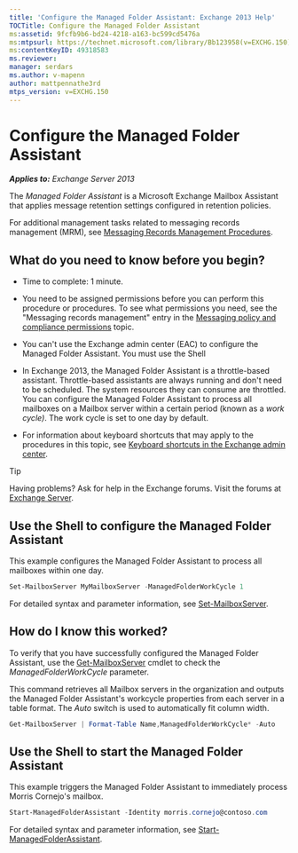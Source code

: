```yaml
---
title: 'Configure the Managed Folder Assistant: Exchange 2013 Help'
TOCTitle: Configure the Managed Folder Assistant
ms:assetid: 9fcfb9b6-bd24-4218-a163-bc599cd5476a
ms:mtpsurl: https://technet.microsoft.com/library/Bb123958(v=EXCHG.150)
ms:contentKeyID: 49318583
ms.reviewer: 
manager: serdars
ms.author: v-mapenn
author: mattpennathe3rd
mtps_version: v=EXCHG.150
---
```


# Configure the Managed Folder Assistant

_**Applies to:** Exchange Server 2013_

The *Managed Folder Assistant* is a Microsoft Exchange Mailbox Assistant that applies message retention settings configured in retention policies.

For additional management tasks related to messaging records management (MRM), see [Messaging Records Management Procedures](https://docs.microsoft.com/office365/securitycompliance/inactive-mailboxes-in-office-365).

## What do you need to know before you begin?

- Time to complete: 1 minute.

- You need to be assigned permissions before you can perform this procedure or procedures. To see what permissions you need, see the "Messaging records management" entry in the [Messaging policy and compliance permissions](messaging-policy-and-compliance-permissions-exchange-2013-help.md) topic.

- You can't use the Exchange admin center (EAC) to configure the Managed Folder Assistant. You must use the Shell

- In Exchange 2013, the Managed Folder Assistant is a throttle-based assistant. Throttle-based assistants are always running and don't need to be scheduled. The system resources they can consume are throttled. You can configure the Managed Folder Assistant to process all mailboxes on a Mailbox server within a certain period (known as a *work cycle)*. The work cycle is set to one day by default.

- For information about keyboard shortcuts that may apply to the procedures in this topic, see [Keyboard shortcuts in the Exchange admin center](keyboard-shortcuts-in-the-exchange-admin-center-2013-help.md).

> [!TIP]
> Having problems? Ask for help in the Exchange forums. Visit the forums at [Exchange Server](https://go.microsoft.com/fwlink/p/?linkid=60612).

## Use the Shell to configure the Managed Folder Assistant

This example configures the Managed Folder Assistant to process all mailboxes within one day.

```powershell
Set-MailboxServer MyMailboxServer -ManagedFolderWorkCycle 1
```

For detailed syntax and parameter information, see [Set-MailboxServer](https://technet.microsoft.com/library/aa998651\(v=exchg.150\)).

## How do I know this worked?

To verify that you have successfully configured the Managed Folder Assistant, use the [Get-MailboxServer](https://technet.microsoft.com/library/bb123539\(v=exchg.150\)) cmdlet to check the *ManagedFolderWorkCycle* parameter.

This command retrieves all Mailbox servers in the organization and outputs the Managed Folder Assistant's workcycle properties from each server in a table format. The *Auto* switch is used to automatically fit column width.

```powershell
Get-MailboxServer | Format-Table Name,ManagedFolderWorkCycle* -Auto
```

## Use the Shell to start the Managed Folder Assistant

This example triggers the Managed Folder Assistant to immediately process Morris Cornejo's mailbox.

```powershell
Start-ManagedFolderAssistant -Identity morris.cornejo@contoso.com
```

For detailed syntax and parameter information, see [Start-ManagedFolderAssistant](https://technet.microsoft.com/library/aa998864\(v=exchg.150\)).
